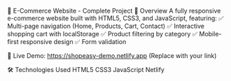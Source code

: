 🛒 E-Commerce Website - Complete Project
📌 Overview
A fully responsive e-commerce website built with HTML5, CSS3, and JavaScript, featuring:
✅ Multi-page navigation (Home, Products, Cart, Contact)
✅ Interactive shopping cart with localStorage
✅ Product filtering by category
✅ Mobile-first responsive design
✅ Form validation

🔗 Live Demo: https://shopeasy-demo.netlify.app (Replace with your link)

🛠️ Technologies Used
HTML5
CSS3
JavaScript
Netlify
